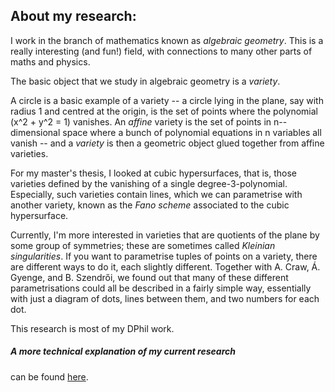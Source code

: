 ## About my research:

I work in the branch of mathematics known as *algebraic geometry*.
This is a really interesting (and fun!) field, with connections to many other parts of maths and physics.

The basic object that we study in algebraic geometry is a *variety*.

A circle is a basic example of a variety -- a circle lying in the plane, say with radius 1 and centred at the origin, is the set of points where the polynomial \(x^2 + y^2 = 1\) vanishes.
An *affine* variety is the set of points in n--dimensional space where a bunch of polynomial equations in n variables all vanish -- and a *variety* is then a geometric object glued together from affine varieties.

For my master's thesis, I looked at cubic hypersurfaces, that is, those varieties defined by the vanishing of a single degree-3-polynomial. Especially, such varieties contain  lines, which we can parametrise with another variety, known as the *Fano scheme* associated to the cubic hypersurface.

Currently, I'm more interested in varieties that are quotients of the plane by some group of symmetries; these are sometimes called *Kleinian singularities*. If you want to parametrise tuples of points on a variety, there are different ways to do it, each slightly different. Together with A. Craw, Á. Gyenge, and B. Szendrői, we found out that many of these different parametrisations could all be described in a fairly simple way, essentially with just a diagram of dots, lines between them, and two numbers for each dot.

This research is most of my DPhil work.


##### A more technical explanation of my current research
can be found [here](https://sorengam.github.io/research_detailed).